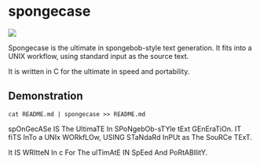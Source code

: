 # spongecase

![](https://i.kym-cdn.com/entries/icons/original/000/022/940/mockingspongebobbb.jpg)

Spongecase is the ultimate in spongebob-style text generation.
It fits into a UNIX workflow, using standard input as the source text.

It is written in C for the ultimate in speed and portability.

## Demonstration

`cat README.md | spongecase >> README.md`

spOnGecASe IS The UltimaTE In SPoNgebOb-sTYle tExt GEnEraTiOn.
IT fiTS InTo a UNIx WORkfLOw, USING STaNdaRd InPUt as The SouRCe TExT.

It IS WRItteN In c For The ulTimAtE IN SpEed And PoRtABIlitY.
